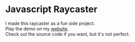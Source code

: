 # Javascript Raycaster

I made this raycaster as a fun side project.<br>
Play the demo on my [website](https://chrisgamedev.github.io/javascript-raycaster/).<br>
Check out the source code if you want, but it's not perfect.